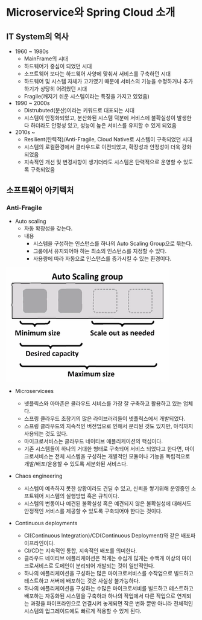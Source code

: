 # Microservice와 Spring Cloud 소개

## IT System의 역사

- 1960 ~ 1980s
  - MainFrame의 시대
  - 하드웨어가 중심이 되었던 시대
  - 소프트웨어 보다는 하드웨어 사양에 맞춰서 서비스를 구축하던 시대
  - 하드웨어 및 시스템 자체가 고가였기 때문에 서비스의 기능을 수정하거나 추가하기가 상당히 어려웠던 시대
  - Fragile(깨지기 쉬운 시스템이라는 특징을 가지고 있었음)
- 1990 ~ 2000s
  - Distrubuted(분산)이라는 키워드로 대표되는 시대
  - 시스템이 안정화되었고, 분산화된 시스템 덕분에 서비스에 불확실성이 발생한다 하더라도 안정성 있고, 성능이 높은 서비스를 유지할 수 있게 되었음
- 2010s ~
  - Resilient(탄력적)/Anti-Fragile, Cloud Native로 시스템이 구축되었던 시대
  - 시스템의 로컬환경에서 클라우드로 이전되었고, 확장성과 안정성이 더욱 강화되었음
  - 지속적인 개선 및 변경사항이 생기더라도 시스템은 탄력적으로 운영할 수 있도록 구축되었음

## 소프트웨어 아키텍처

### Anti-Fragile

- Auto scaling
  - 자동 확장성을 갖는다.
  - 내용
    - 시스템을 구성하는 인스턴스를 하나의 Auto Scaling Group으로 묶는다.
    - 그룹에서 유지되어야 하는 최소의 인스턴스를 지정할 수 있다.
    - 사용량에 따라 자동으로 인스턴스를 증가시킬 수 있는 환경이다.

![Auto scaling](../images/1-1.PNG)

- Microservicees
  - 넷플릭스와 아마존은 클라우드 서비스를 가장 잘 구축하고 활용하고 있는 업체다.
  - 스프링 클라우드 초창기의 많은 라이브러리들이 넷플릭스에서 개발되었다.
  - 스프링 클라우드의 지속적인 버전업으로 인해서 분리된 것도 있지만, 아직까지 사용되는 것도 있다.
  - 마이크로서비스는 클라우드 네이티브 애플리케이션의 핵심이다.
  - 기존 시스템들이 하나의 거대한 형태로 구축되어 서비스 되었다고 한다면, 마이크로서비스는 전체 시스템을 구성하는 개별적인 모듈이나 기능을 독립적으로 개발/배포/운용할 수 있도록 세분화된 서비스다.

- Chaos engineering
  - 시스템이 예측하지 못한 상황이라도 견딜 수 있고, 신뢰을 쌓기위해 운영중인 소프트웨어 시스템의 실행방법 혹은 규칙이다.
  - 시스템의 변동이나 예견된 불확실성 혹은 예견되지 않은 불확실성에 대해서도 안정적인 서비스를 제공할 수 있도록 구축되어야 한다는 것이다.

- Continuous deployments
  - CI(Continuous Integration)/CD(Continuous Deployment)와 같은 배포파이프라인이다.
  - CI/CD는 지속적인 통합, 지속적인 배포를 의미한다.
  - 클라우드 네이티브 애플리케이션은 적게는 수십개 많게는 수백개 이상의 마이크로서비스로 도메인이 분리되어 개발되는 것이 일반적인다.
  - 하나의 애플리케이션을 구성하는 많은 마이크로서비스를 수작업으로 빌드하고 테스트하고 서버에 배포하는 것은 사실상 불가능하다.
  - 하나의 애플리케이션을 구성하는 수많은 마이크로서비를 빌드하고 테스트하고 배포하는 자동화된 시스템을 구축하과 하나의 작업에서 다른 작업으로 연계되는 과정을 파이프라인으로 연결시켜 놓게되면 작은 변화 뿐만 아니라 전체적인 시스템의 업그레이드에도 빠르게 적용할 수 있게 된다.
  